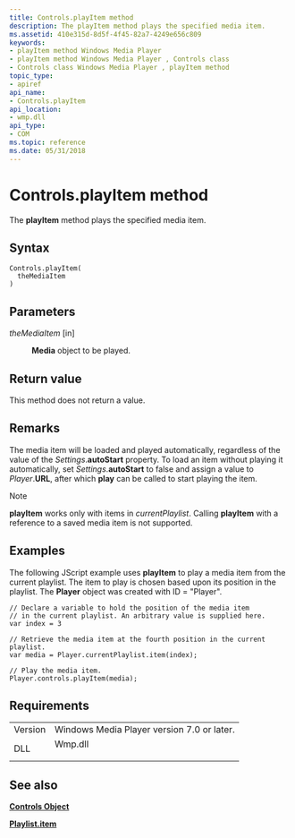 ```yaml
---
title: Controls.playItem method
description: The playItem method plays the specified media item.
ms.assetid: 410e315d-8d5f-4f45-82a7-4249e656c809
keywords:
- playItem method Windows Media Player
- playItem method Windows Media Player , Controls class
- Controls class Windows Media Player , playItem method
topic_type:
- apiref
api_name:
- Controls.playItem
api_location:
- wmp.dll
api_type:
- COM
ms.topic: reference
ms.date: 05/31/2018
---
```


# Controls.playItem method

The **playItem** method plays the specified media item.

## Syntax


```JScript
Controls.playItem(
  theMediaItem
)
```



## Parameters

<dl> <dt>

*theMediaItem* \[in\]
</dt> <dd>

**Media** object to be played.

</dd> </dl>

## Return value

This method does not return a value.

## Remarks

The media item will be loaded and played automatically, regardless of the value of the *Settings*.**autoStart** property. To load an item without playing it automatically, set *Settings*.**autoStart** to false and assign a value to *Player*.**URL**, after which **play** can be called to start playing the item.

Note

**playItem** works only with items in *currentPlaylist*. Calling **playItem** with a reference to a saved media item is not supported.

## Examples

The following JScript example uses **playItem** to play a media item from the current playlist. The item to play is chosen based upon its position in the playlist. The **Player** object was created with ID = "Player".


```JScript
// Declare a variable to hold the position of the media item 
// in the current playlist. An arbitrary value is supplied here.
var index = 3

// Retrieve the media item at the fourth position in the current playlist.
var media = Player.currentPlaylist.item(index);

// Play the media item.
Player.controls.playItem(media);

```



## Requirements



|                    |                                                                                    |
|--------------------|------------------------------------------------------------------------------------|
| Version<br/> | Windows Media Player version 7.0 or later.<br/>                              |
| DLL<br/>     | <dl> <dt>Wmp.dll</dt> </dl> |



## See also

<dl> <dt>

[**Controls Object**](controls-object.md)
</dt> <dt>

[**Playlist.item**](playlist-item.md)
</dt> </dl>

 

 





